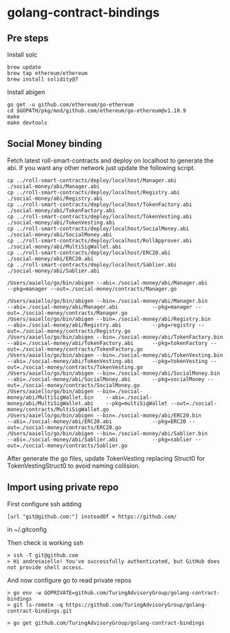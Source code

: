 # golang-contract-bindings

## Pre steps

Install solc

```
brew update
brew tap ethereum/ethereum
brew install solidity@7
```

Install abigen

```
go get -u github.com/ethereum/go-ethereum
cd $GOPATH/pkg/mod/github.com/ethereum/go-ethereum@v1.10.9
make
make devtools
```

## Social Money binding

Fetch latest roll-smart-contracts and deploy on localhost to generate the abi.
If you want any other network just update the following script.

```
cp ../roll-smart-contracts/deploy/localhost/Manager.abi          ./social-money/abi/Manager.abi
cp ../roll-smart-contracts/deploy/localhost/Registry.abi         ./social-money/abi/Registry.abi
cp ../roll-smart-contracts/deploy/localhost/TokenFactory.abi     ./social-money/abi/TokenFactory.abi
cp ../roll-smart-contracts/deploy/localhost/TokenVesting.abi     ./social-money/abi/TokenVesting.abi
cp ../roll-smart-contracts/deploy/localhost/SocialMoney.abi      ./social-money/abi/SocialMoney.abi
cp ../roll-smart-contracts/deploy/localhost/RollApprover.abi     ./social-money/abi/MultiSigWallet.abi
cp ../roll-smart-contracts/deploy/localhost/ERC20.abi            ./social-money/abi/ERC20.abi
cp ../roll-smart-contracts/deploy/localhost/Sablier.abi            ./social-money/abi/Sablier.abi

```

```
/Users/aaiello/go/bin/abigen --abi=./social-money/abi/Manager.abi           --pkg=manager --out=./social-money/contracts/Manager.go

/Users/aaiello/go/bin/abigen --bin=./social-money/abi/Manager.bin           --abi=./social-money/abi/Manager.abi           --pkg=manager --out=./social-money/contracts/Manager.go
/Users/aaiello/go/bin/abigen --bin=./social-money/abi/Registry.bin          --abi=./social-money/abi/Registry.abi          --pkg=registry --out=./social-money/contracts/Registry.go
/Users/aaiello/go/bin/abigen --bin=./social-money/abi/TokenFactory.bin      --abi=./social-money/abi/TokenFactory.abi      --pkg=tokenFactory --out=./social-money/contracts/TokenFactory.go
/Users/aaiello/go/bin/abigen --bin=./social-money/abi/TokenVesting.bin      --abi=./social-money/abi/TokenVesting.abi      --pkg=tokenVesting --out=./social-money/contracts/TokenVesting.go
/Users/aaiello/go/bin/abigen --bin=./social-money/abi/SocialMoney.bin       --abi=./social-money/abi/SocialMoney.abi       --pkg=socialMoney --out=./social-money/contracts/SocialMoney.go
/Users/aaiello/go/bin/abigen --bin=./social-money/abi/MultiSigWallet.bin    --abi=./social-money/abi/MultiSigWallet.abi    --pkg=multiSigWallet --out=./social-money/contracts/MultiSigWallet.go
/Users/aaiello/go/bin/abigen --bin=./social-money/abi/ERC20.bin             --abi=./social-money/abi/ERC20.abi             --pkg=ERC20 --out=./social-money/contracts/ERC20.go
/Users/aaiello/go/bin/abigen --bin=./social-money/abi/Sablier.bin           --abi=./social-money/abi/Sablier.abi           --pkg=sablier --out=./social-money/contracts/Sablier.go

```

After generate the go files, update TokenVesting replacing Struct0 for TokenVestingStruct0 to avoid naming collision.

## Import using private repo

First configure ssh adding

`[url "git@github.com:"] insteadOf = https://github.com/`

in ~/.gitconfig

Then check is working ssh

```
> ssh -T git@github.com
> Hi andresaiello! You've successfully authenticated, but GitHub does not provide shell access.
```

And now configure go to read private repos

```
> go env -w GOPRIVATE=github.com/TuringAdvisoryGroup/golang-contract-bindings
> git ls-remote -q https://github.com/TuringAdvisoryGroup/golang-contract-bindings.git

> go get github.com/TuringAdvisoryGroup/golang-contract-bindings
```
